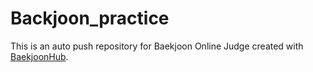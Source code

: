 # Backjoon_practice
This is an auto push repository for Baekjoon Online Judge created with [BaekjoonHub](https://github.com/BaekjoonHub/BaekjoonHub).
